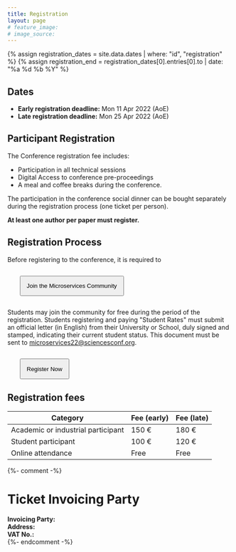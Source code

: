 ```yaml
---
title: Registration
layout: page
# feature_image:
# image_source:
---
```


{% assign registration_dates = site.data.dates | where: "id", "registration" %}
{% assign registration_end = registration_dates[0].entries[0].to | date: "%a %d %b %Y" %}

## Dates

- **Early registration deadline:** Mon 11 Apr 2022 (AoE)
- **Late registration deadline:** Mon 25 Apr 2022 (AoE)

## Participant Registration

The Conference registration fee includes:

- Participation in all technical sessions
- Digital Access to conference pre-proceedings
- A meal and coffee breaks during the conference.

The participation in the conference social dinner can be bought separately
during the registration process (one ticket per person).

**At least one author per paper must register.**

## Registration Process

Before registering to the conference, it is required to

<p style="margin:2em;" class="text-center">
    <a href="https://microservices.sdu.dk/join/" target="_blank">
        <button style="padding:1em;" type="button" class="btn btn-primary btn-lg">Join the Microservices Community</button>
    </a>
</p>

Students may join the community for free during the period of the registration.
Students registering and paying "Student Rates" must submit an
official letter (in English) from their University or School, duly
signed and stamped, indicating their current student status.
This document must be sent to <microservices22@sciencesconf.org>.

<div markdown="1" class="text-justify">
<p style="margin:2em;" class="text-center">
    <a href="https://www.azur-colloque.fr/DR01/inscription" target="_blank">
        <button style="padding:1em;" type="button" class="btn btn-primary btn-lg">Register Now</button>
    </a>
</p>
<div class="clearfix"></div>

## Registration fees

<table class="table">
<thead>
<tr>
<th><strong>Category</strong></th>
<th><strong>Fee (early)</strong></th>
<th><strong>Fee (late)</strong></th>
</tr>
</thead>
<tbody>

<tr>
    <td>Academic or industrial participant</td>
    <td>150 €</td>
    <td>180 €</td>
</tr>

<tr>
    <td>Student participant</td>
    <td>100 €</td>
    <td>120 €</td>
</tr>

<tr>
    <td>Online attendance</td>
    <td>Free</td>
    <td>Free</td>
</tr>

</tbody>
</table>

<!-- <div markdown="1" class="text-justify">
<p style="margin:2em;" class="text-center">
    <button style="padding:1em;" type="button" class="btn btn-primary btn-lg disabled">The registration is closed</button>
</p>
<div class="clearfix"></div>

</div> -->

{%- comment -%}
<span id="invoicing-info" />

# Ticket Invoicing Party

<div class="text-justify col-xs-8">
<strong>Invoicing Party:</strong><br/>
<strong>Address:</strong><br/>
<strong>VAT No.:</strong>
</div>
{%- endcomment -%}

